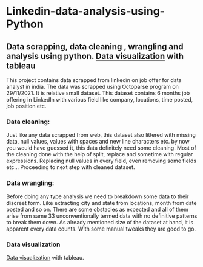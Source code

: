 # Linkedin-data-analysis-using-Python
## Data scrapping, data cleaning , wrangling and analysis using python. [Data visualization](https://public.tableau.com/views/Linkedindatavisualization/Jobofferingbystateandcity?:language=en-US&:display_count=n&:origin=viz_share_link) with tableau

This project contains data scrapped from linkedin on job offer for data analyst in india. The data was scrapped using Octoparse program on 29/11/2021. It is relative small dataset.
This dataset contains 6 months job offering in LinkedIn with various field like company, locations, time posted, job position etc. 

### Data cleaning:

Just like any data scrapped from web, this dataset also littered with missing data, null values, values with spaces and new line characters etc. by now you would have guessed it, this data definitely need some cleaning.
Most of the cleaning done with the help of split, replace and sometime with regular expressions. Replacing null values in every field, even removing some fields etc... Proceeding to next step with cleaned dataset.

### Data wrangling:

Before doing any type analysis we need to breakdown some data to their discreet form. Like extracting city and state from locations, month from date posted and so on. There are some obstacles as expected and all of them arise from same 33 unconventionally termed data with no definitive patterns to break them down. As already mentioned size of the dataset at hand, it is apparent every data counts. With some manual tweaks they are good to go.

### Data visualization
[Data visualization](https://public.tableau.com/views/Linkedindatavisualization/Jobofferingbystateandcity?:language=en-US&:display_count=n&:origin=viz_share_link) with tableau.
